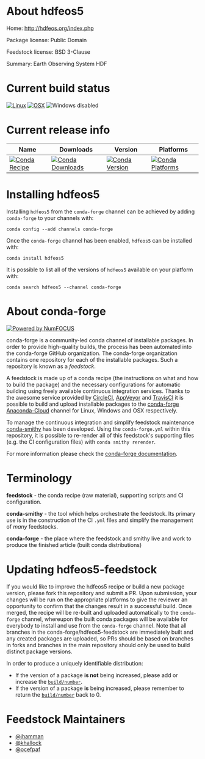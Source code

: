 <!--
# -*- mode: jinja -*-
-->

About hdfeos5
=============

Home: http://hdfeos.org/index.php

Package license: Public Domain

Feedstock license: BSD 3-Clause

Summary: Earth Observing System HDF



Current build status
====================

[![Linux](https://img.shields.io/circleci/project/github/conda-forge/hdfeos5-feedstock/master.svg?label=Linux)](https://circleci.com/gh/conda-forge/hdfeos5-feedstock)
[![OSX](https://img.shields.io/travis/conda-forge/hdfeos5-feedstock/master.svg?label=macOS)](https://travis-ci.org/conda-forge/hdfeos5-feedstock)
![Windows disabled](https://img.shields.io/badge/Windows-disabled-lightgrey.svg)

Current release info
====================

| Name | Downloads | Version | Platforms |
| --- | --- | --- | --- |
| [![Conda Recipe](https://img.shields.io/badge/recipe-hdfeos5-green.svg)](https://anaconda.org/conda-forge/hdfeos5) | [![Conda Downloads](https://img.shields.io/conda/dn/conda-forge/hdfeos5.svg)](https://anaconda.org/conda-forge/hdfeos5) | [![Conda Version](https://img.shields.io/conda/vn/conda-forge/hdfeos5.svg)](https://anaconda.org/conda-forge/hdfeos5) | [![Conda Platforms](https://img.shields.io/conda/pn/conda-forge/hdfeos5.svg)](https://anaconda.org/conda-forge/hdfeos5) |

Installing hdfeos5
==================

Installing `hdfeos5` from the `conda-forge` channel can be achieved by adding `conda-forge` to your channels with:

```
conda config --add channels conda-forge
```

Once the `conda-forge` channel has been enabled, `hdfeos5` can be installed with:

```
conda install hdfeos5
```

It is possible to list all of the versions of `hdfeos5` available on your platform with:

```
conda search hdfeos5 --channel conda-forge
```


About conda-forge
=================

[![Powered by NumFOCUS](https://img.shields.io/badge/powered%20by-NumFOCUS-orange.svg?style=flat&colorA=E1523D&colorB=007D8A)](http://numfocus.org)

conda-forge is a community-led conda channel of installable packages.
In order to provide high-quality builds, the process has been automated into the
conda-forge GitHub organization. The conda-forge organization contains one repository
for each of the installable packages. Such a repository is known as a *feedstock*.

A feedstock is made up of a conda recipe (the instructions on what and how to build
the package) and the necessary configurations for automatic building using freely
available continuous integration services. Thanks to the awesome service provided by
[CircleCI](https://circleci.com/), [AppVeyor](https://www.appveyor.com/)
and [TravisCI](https://travis-ci.org/) it is possible to build and upload installable
packages to the [conda-forge](https://anaconda.org/conda-forge)
[Anaconda-Cloud](https://anaconda.org/) channel for Linux, Windows and OSX respectively.

To manage the continuous integration and simplify feedstock maintenance
[conda-smithy](https://github.com/conda-forge/conda-smithy) has been developed.
Using the ``conda-forge.yml`` within this repository, it is possible to re-render all of
this feedstock's supporting files (e.g. the CI configuration files) with ``conda smithy rerender``.

For more information please check the [conda-forge documentation](https://conda-forge.org/docs/).

Terminology
===========

**feedstock** - the conda recipe (raw material), supporting scripts and CI configuration.

**conda-smithy** - the tool which helps orchestrate the feedstock.
                   Its primary use is in the construction of the CI ``.yml`` files
                   and simplify the management of *many* feedstocks.

**conda-forge** - the place where the feedstock and smithy live and work to
                  produce the finished article (built conda distributions)


Updating hdfeos5-feedstock
==========================

If you would like to improve the hdfeos5 recipe or build a new
package version, please fork this repository and submit a PR. Upon submission,
your changes will be run on the appropriate platforms to give the reviewer an
opportunity to confirm that the changes result in a successful build. Once
merged, the recipe will be re-built and uploaded automatically to the
`conda-forge` channel, whereupon the built conda packages will be available for
everybody to install and use from the `conda-forge` channel.
Note that all branches in the conda-forge/hdfeos5-feedstock are
immediately built and any created packages are uploaded, so PRs should be based
on branches in forks and branches in the main repository should only be used to
build distinct package versions.

In order to produce a uniquely identifiable distribution:
 * If the version of a package **is not** being increased, please add or increase
   the [``build/number``](https://conda.io/docs/user-guide/tasks/build-packages/define-metadata.html#build-number-and-string).
 * If the version of a package **is** being increased, please remember to return
   the [``build/number``](https://conda.io/docs/user-guide/tasks/build-packages/define-metadata.html#build-number-and-string)
   back to 0.

Feedstock Maintainers
=====================

* [@jhamman](https://github.com/jhamman/)
* [@khallock](https://github.com/khallock/)
* [@ocefpaf](https://github.com/ocefpaf/)

